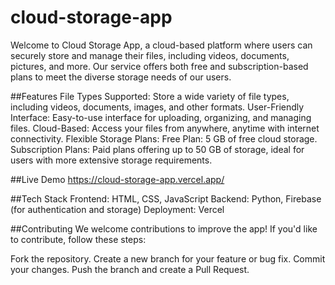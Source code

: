 # cloud-storage-app

<p>Welcome to Cloud Storage App, a cloud-based platform where users can securely store and manage their files, including videos, documents, pictures, and more. Our service offers both free and subscription-based plans to meet the diverse storage needs of our users.</p>

##Features
File Types Supported: Store a wide variety of file types, including videos, documents, images, and other formats.
User-Friendly Interface: Easy-to-use interface for uploading, organizing, and managing files.
Cloud-Based: Access your files from anywhere, anytime with internet connectivity.
Flexible Storage Plans:
Free Plan: 5 GB of free cloud storage.
Subscription Plans: Paid plans offering up to 50 GB of storage, ideal for users with more extensive storage requirements.

##Live Demo
https://cloud-storage-app.vercel.app/

##Tech Stack
Frontend: HTML, CSS, JavaScript
Backend: Python, Firebase (for authentication and storage)
Deployment: Vercel

##Contributing
We welcome contributions to improve the app! If you'd like to contribute, follow these steps:

Fork the repository.
Create a new branch for your feature or bug fix.
Commit your changes.
Push the branch and create a Pull Request.


